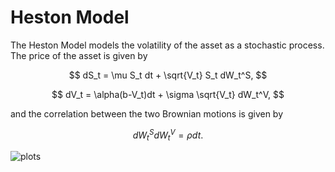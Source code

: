 # Heston Model

The Heston Model models the volatility of the asset as a stochastic process. The price of the asset is given by

$$ dS_t  = \mu S_t dt + \sqrt{V_t} S_t dW_t^S, $$

$$ dV_t = \alpha(b-V_t)dt + \sigma \sqrt{V_t} dW_t^V,  $$

and the correlation between the two Brownian motions is given by

$$ dW_t^S dW_t^V = \rho dt. $$

![plots](https://github.com/alexisdpc/Heston_model/assets/124795834/8c027d66-d434-4e33-9dbe-380885cea611)



